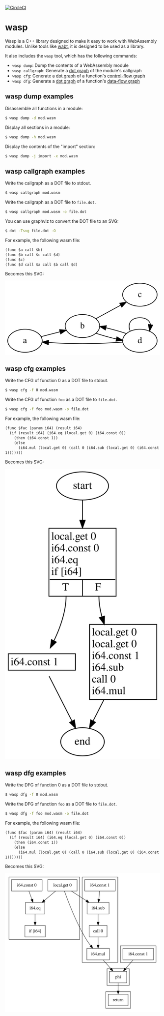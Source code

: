 [![CircleCI](https://circleci.com/gh/binji/wasp.svg?style=svg)](https://circleci.com/gh/binji/wasp)

# wasp

Wasp is a C++ library designed to make it easy to work with WebAssembly
modules. Unlike tools like [wabt][], it is designed to be used as a library.

It also includes the `wasp` tool, which has the following commands:

* `wasp dump`: Dump the contents of a WebAssembly module
* `wasp callgraph`: Generate a [dot graph][] of the module's callgraph
* `wasp cfg`: Generate a [dot graph][] of a function's [control-flow graph][]
* `wasp dfg`: Generate a [dot graph][] of a function's [data-flow graph][]

## wasp dump examples

Disassemble all functions in a module:

```sh
$ wasp dump -d mod.wasm
```

Display all sections in a module:

```sh
$ wasp dump -h mod.wasm
```

Display the contents of the "import" section:

```sh
$ wasp dump -j import -x mod.wasm
```

## wasp callgraph examples

Write the callgraph as a DOT file to stdout.

```sh
$ wasp callgraph mod.wasm
```

Write the callgraph as a DOT file to `file.dot`.

```sh
$ wasp callgraph mod.wasm -o file.dot
```

You can use graphviz to convert the DOT file to an SVG:

```sh
$ dot -Tsvg file.dot -O
```

For example, the following wasm file:

```wasm
(func $a call $b)
(func $b call $c call $d)
(func $c)
(func $d call $a call $b call $d)
```

Becomes this SVG:

![callgraph](./images/callgraph.svg)

## wasp cfg examples

Write the CFG of function 0 as a DOT file to stdout.

```sh
$ wasp cfg -f 0 mod.wasm
```

Write the CFG of function `foo` as a DOT file to `file.dot`.

```sh
$ wasp cfg -f foo mod.wasm -o file.dot
```

For example, the following wasm file:

```wasm
(func $fac (param i64) (result i64)
  (if (result i64) (i64.eq (local.get 0) (i64.const 0))
    (then (i64.const 1))
    (else
      (i64.mul (local.get 0) (call 0 (i64.sub (local.get 0) (i64.const 1)))))))
```

Becomes this SVG:

![cfg](./images/cfg.svg)

## wasp dfg examples

Write the DFG of function 0 as a DOT file to stdout.

```sh
$ wasp dfg -f 0 mod.wasm
```

Write the DFG of function `foo` as a DOT file to `file.dot`.

```sh
$ wasp dfg -f foo mod.wasm -o file.dot
```

For example, the following wasm file:

```wasm
(func $fac (param i64) (result i64)
  (if (result i64) (i64.eq (local.get 0) (i64.const 0))
    (then (i64.const 1))
    (else
      (i64.mul (local.get 0) (call 0 (i64.sub (local.get 0) (i64.const 1)))))))
```

Becomes this SVG:

![cfg](./images/dfg.svg)

[wabt]: https://github.com/WebAssembly/wabt
[dot graph]: http://graphviz.gitlab.io/documentation/
[control-flow graph]: https://en.wikipedia.org/wiki/Control-flow_graph
[data-flow graph]: https://en.wikipedia.org/wiki/Data-flow_analysis

